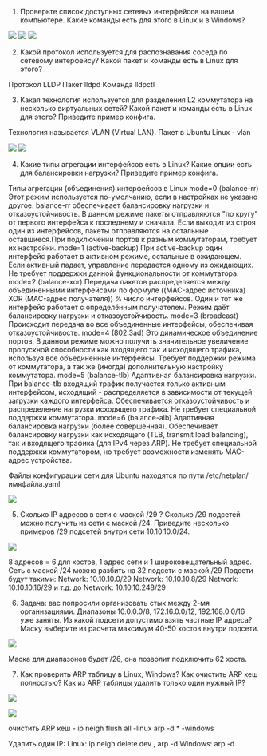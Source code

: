 1. Проверьте список доступных сетевых интерфейсов на вашем компьютере. Какие команды есть для этого в Linux и в Windows?

![](png/Screenshot_1.png)
![](png/Screenshot_2.png)
![](png/Screenshot_3.png)

2. Какой протокол используется для распознавания соседа по сетевому интерфейсу? Какой пакет и команды есть в Linux для этого?

Протокол LLDP
Пакет lldpd
Команда lldpctl

3. Какая технология используется для разделения L2 коммутатора на несколько виртуальных сетей? Какой пакет и команды есть в Linux для этого? Приведите пример конфига.

Технология называется VLAN (Virtual LAN).
Пакет в Ubuntu Linux - vlan

![](png/4.png)
![](png/5.png)

4. Какие типы агрегации интерфейсов есть в Linux? Какие опции есть для балансировки нагрузки? Приведите пример конфига.

Типы агрегации (объединения) интерфейсов в Linux
mode=0 (balance-rr)
Этот режим используется по-умолчанию, если в настройках не указано другое. balance-rr обеспечивает балансировку нагрузки и отказоустойчивость. В данном режиме пакеты отправляются "по кругу" от первого интерфейса к последнему и сначала. 
Если выходит из строя один из интерфейсов, пакеты отправляются на остальные оставшиеся.При подключении портов к разным коммутаторам, требует их настройки. mode=1 (active-backup)
При active-backup один интерфейс работает в активном режиме, остальные в ожидающем. Если активный падает, управление передается одному из ожидающих. Не требует поддержки данной функциональности от коммутатора. mode=2 (balance-xor)
Передача пакетов распределяется между объединенными интерфейсами по формуле ((MAC-адрес источника) XOR (MAC-адрес получателя)) % число интерфейсов. 
Один и тот же интерфейс работает с определённым получателем. Режим даёт балансировку нагрузки и отказоустойчивость. mode=3 (broadcast)
Происходит передача во все объединенные интерфейсы, обеспечивая отказоустойчивость. mode=4 (802.3ad)
Это динамическое объединение портов. В данном режиме можно получить значительное увеличение пропускной способности как входящего так и исходящего трафика, используя все объединенные интерфейсы. 
Требует поддержки режима от коммутатора, а так же (иногда) дополнительную настройку коммутатора. mode=5 (balance-tlb)
Адаптивная балансировка нагрузки. 
При balance-tlb входящий трафик получается только активным интерфейсом, исходящий - распределяется в зависимости от текущей загрузки каждого интерфейса. Обеспечивается отказоустойчивость и распределение нагрузки исходящего трафика. 
Не требует специальной поддержки коммутатора. mode=6 (balance-alb)
Адаптивная балансировка нагрузки (более совершенная). Обеспечивает балансировку нагрузки как исходящего (TLB, transmit load balancing), так и входящего трафика (для IPv4 через ARP). 
Не требует специальной поддержки коммутатором, но требует возможности изменять MAC-адрес устройства.

Файлы конфигурации сети для Ubuntu находятся по пути /etc/netplan/имяфайла.yaml

![](png/9.png)

5. Сколько IP адресов в сети с маской /29 ? Сколько /29 подсетей можно получить из сети с маской /24. Приведите несколько примеров /29 подсетей внутри сети 10.10.10.0/24.

![](png/Screenshot_4.png)

8 адресов = 6 для хостов, 1 адрес сети и 1 широковещательный адрес.
Сеть с маской /24 можно разбить на 32 подсети с маской /29 Подсети будут такими: Network: 10.10.10.0/29 Network: 10.10.10.8/29 Network: 10.10.10.16/29 и т.д. до Network: 10.10.10.248/29

6. Задача: вас попросили организовать стык между 2-мя организациями. Диапазоны 10.0.0.0/8, 172.16.0.0/12, 192.168.0.0/16 уже заняты. Из какой подсети допустимо взять частные IP адреса? Маску выберите из расчета максимум 40-50 хостов внутри подсети.

![](png/1.png)

Маска для диапазонов будет /26, она позволит подключить 62 хоста.

7. Как проверить ARP таблицу в Linux, Windows? Как очистить ARP кеш полностью? Как из ARP таблицы удалить только один нужный IP?

![](png/2.png)

![](png/3.png)

очистить ARP кеш -
ip neigh flush all -linux
arp -d * -windows

Удалить один IP:
Linux: ip neigh delete dev , arp -d
Windows: arp -d